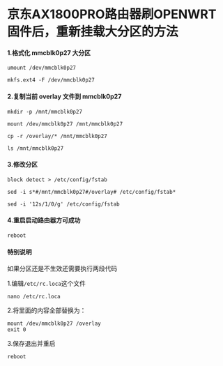 # 京东AX1800PRO路由器刷OPENWRT固件后，重新挂载大分区的方法

#### 1.格式化 mmcblk0p27 大分区

```
umount /dev/mmcblk0p27

mkfs.ext4 -F /dev/mmcblk0p27
```

#### 2.复制当前 overlay 文件到 mmcblk0p27

```
mkdir -p /mnt/mmcblk0p27

mount /dev/mmcblk0p27 /mnt/mmcblk0p27

cp -r /overlay/* /mnt/mmcblk0p27

ls /mnt/mmcblk0p27
```

#### 3.修改分区

```
block detect > /etc/config/fstab

sed -i s*#/mnt/mmcblk0p27#/overlay# /etc/config/fstab*

sed -i '12s/1/0/g' /etc/config/fstab
```

#### 4.重启启动路由器方可成功

```
reboot
```



#### **特别说明**

如果分区还是不生效还需要执行两段代码

1.编辑`/etc/rc.loca`这个文件

```
nano /etc/rc.loca
```

2.将里面的内容全部替换为：

```rc.loca
mount /dev/mmcblk0p27 /overlay
exit 0
```

3.保存退出并重启

```
reboot
```


